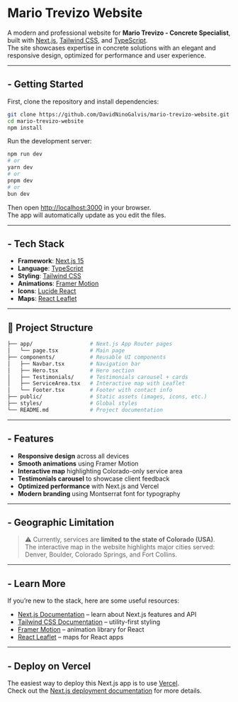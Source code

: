 # Mario Trevizo Website

A modern and professional website for **Mario Trevizo - Concrete Specialist**, built with [Next.js](https://nextjs.org), [Tailwind CSS](https://tailwindcss.com), and [TypeScript](https://www.typescriptlang.org/).  
The site showcases expertise in concrete solutions with an elegant and responsive design, optimized for performance and user experience.

---

## - Getting Started

First, clone the repository and install dependencies:

```bash
git clone https://github.com/DavidNinoGalvis/mario-trevizo-website.git
cd mario-trevizo-website
npm install
```

Run the development server:

```bash
npm run dev
# or
yarn dev
# or
pnpm dev
# or
bun dev
```

Then open [http://localhost:3000](http://localhost:3000) in your browser.  
The app will automatically update as you edit the files.

---

## - Tech Stack

- **Framework**: [Next.js 15](https://nextjs.org/)
- **Language**: [TypeScript](https://www.typescriptlang.org/)
- **Styling**: [Tailwind CSS](https://tailwindcss.com/)
- **Animations**: [Framer Motion](https://www.framer.com/motion/)
- **Icons**: [Lucide React](https://lucide.dev/)
- **Maps**: [React Leaflet](https://react-leaflet.js.org/)

---

## 📂 Project Structure

```bash
├── app/                  # Next.js App Router pages
│   └── page.tsx          # Main page
├── components/           # Reusable UI components
│   ├── Navbar.tsx        # Navigation bar
│   ├── Hero.tsx          # Hero section
│   ├── Testimonials/     # Testimonials carousel + cards
│   ├── ServiceArea.tsx   # Interactive map with Leaflet
│   └── Footer.tsx        # Footer with contact info
├── public/               # Static assets (images, icons, etc.)
├── styles/               # Global styles
└── README.md             # Project documentation
```

---

## - Features

- **Responsive design** across all devices
- **Smooth animations** using Framer Motion
- **Interactive map** highlighting Colorado-only service area
- **Testimonials carousel** to showcase client feedback
- **Optimized performance** with Next.js and Vercel
- **Modern branding** using Montserrat font for typography

---

## - Geographic Limitation

> ⚠️ Currently, services are **limited to the state of Colorado (USA)**.  
> The interactive map in the website highlights major cities served: Denver, Boulder, Colorado Springs, and Fort Collins.

---

## - Learn More

If you’re new to the stack, here are some useful resources:

- [Next.js Documentation](https://nextjs.org/docs) – learn about Next.js features and API
- [Tailwind CSS Documentation](https://tailwindcss.com/docs) – utility-first styling
- [Framer Motion](https://www.framer.com/motion/) – animation library for React
- [React Leaflet](https://react-leaflet.js.org/) – maps for React apps

---

## - Deploy on Vercel

The easiest way to deploy this Next.js app is to use [Vercel](https://vercel.com).  
Check out the [Next.js deployment documentation](https://nextjs.org/docs/app/building-your-application/deploying) for more details.
